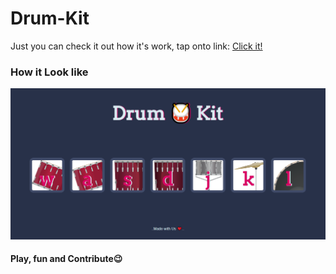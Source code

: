 # Drum-Kit
Just you can check it out how it's work, tap onto link: <a href="https://nayan-bebale.github.io/Drum-Kit/ ">Click it!</a> 

<h3>How it Look like</h3>

<img src="drum%20kit.png" width="600">

<h4>Play, fun and Contribute😉</h4>
